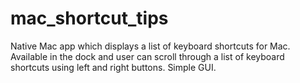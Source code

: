 # mac_shortcut_tips
Native Mac app which displays a list of keyboard shortcuts for Mac. Available in the dock and user can scroll through a list of keyboard shortcuts using left and right buttons. Simple GUI.
